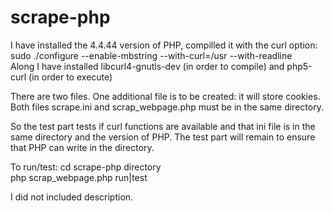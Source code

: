 # scrape-php


I have installed the 4.4.44 version of PHP, compilled it with the curl option:  
sudo ./configure --enable-mbstring   --with-curl=/usr --with-readline  
Along I have installed libcurl4-gnutls-dev (in order to compile) and  php5-curl (in order to execute)

There are two files. One additional file is to be created: it will store cookies.
Both files scrape.ini and scrap_webpage.php must be in the same directory.

So the test part tests if curl functions are available and that ini file is in the same directory and the version of PHP.
The test part will remain to ensure that PHP can write in the directory. 

To run/test: cd scrape-php directory  
php scrap_webpage.php run|test  

I did not included description.
